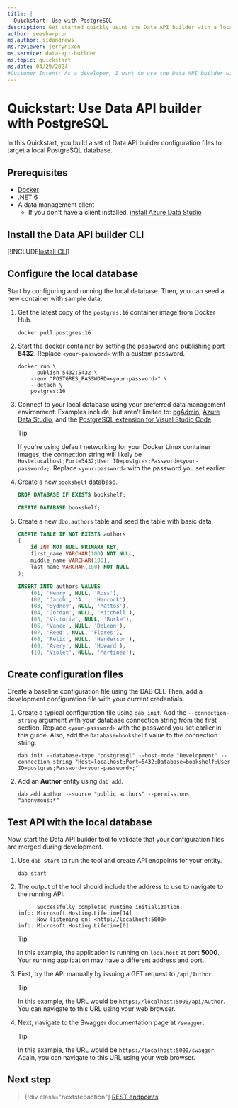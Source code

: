```yaml
---
title: |
  Quickstart: Use with PostgreSQL
description: Get started quickly using the Data API builder with a local Docker-hosted PostgreSQL database.
author: seesharprun
ms.author: sidandrews
ms.reviewer: jerrynixon
ms.service: data-api-builder
ms.topic: quickstart
ms.date: 04/29/2024
#Customer Intent: As a developer, I want to use the Data API builder with my local PostgreSQL database, so that I can quickly develop my API before deploying it.
---
```


# Quickstart: Use Data API builder with PostgreSQL

In this Quickstart, you build a set of Data API builder configuration files to target a local PostgreSQL database.

## Prerequisites

- [Docker](https://www.docker.com/products/docker-desktop/)
- [.NET 6](https://dotnet.microsoft.com/download/dotnet/6.0)
- A data management client
  - If you don't have a client installed, [install Azure Data Studio](/azure-data-studio/download-azure-data-studio)

## Install the Data API builder CLI

[!INCLUDE[Install CLI](includes/install-cli.md)]

## Configure the local database

Start by configuring and running the local database. Then, you can seed a new container with sample data.

1. Get the latest copy of the `postgres:16` container image from Docker Hub.

    ```shell
    docker pull postgres:16
    ```

1. Start the docker container by setting the password and publishing port **5432**. Replace `<your-password>` with a custom password.

    ```shell
    docker run \
        --publish 5432:5432 \
        --env "POSTGRES_PASSWORD=<your-password>" \
        --detach \
        postgres:16
    ```

1. Connect to your local database using your preferred data management environment. Examples include, but aren't limited to: [pgAdmin](https://www.pgadmin.org/), [Azure Data Studio](/azure-data-studio), and the [PostgreSQL extension for Visual Studio Code](https://marketplace.visualstudio.com/items?itemName=ms-ossdata.vscode-postgresql).

    > [!TIP]
    > If you're using default networking for your Docker Linux container images, the connection string will likely be `Host=localhost;Port=5432;User ID=postgres;Password=<your-password>;`. Replace `<your-password>` with the password you set earlier.

1. Create a new `bookshelf` database.

    ```sql
    DROP DATABASE IF EXISTS bookshelf;
    
    CREATE DATABASE bookshelf;
    ```

1. Create a new `dbo.authors` table and seed the table with basic data.

    ```sql
    CREATE TABLE IF NOT EXISTS authors
    (
        id INT NOT NULL PRIMARY KEY,
        first_name VARCHAR(100) NOT NULL,
        middle_name VARCHAR(100),
        last_name VARCHAR(100) NOT NULL
    );

    INSERT INTO authors VALUES
        (01, 'Henry', NULL, 'Ross'),
        (02, 'Jacob', 'A.', 'Hancock'),
        (03, 'Sydney', NULL, 'Mattos'),
        (04, 'Jordan', NULL, 'Mitchell'),
        (05, 'Victoria', NULL, 'Burke'),
        (06, 'Vance', NULL, 'DeLeon'),
        (07, 'Reed', NULL, 'Flores'),
        (08, 'Felix', NULL, 'Henderson'),
        (09, 'Avery', NULL, 'Howard'),
        (10, 'Violet', NULL, 'Martinez');
    ```

## Create configuration files

Create a baseline configuration file using the DAB CLI. Then, add a development configuration file with your current credentials.

1. Create a typical configuration file using `dab init`. Add the `--connection-string` argument with your database connection string from the first section. Replace `<your-password>` with the password you set earlier in this guide. Also, add the `Database=bookshelf` value to the connection string.

    ```dotnetcli
    dab init --database-type "postgresql" --host-mode "Development" --connection-string "Host=localhost;Port=5432;Database=bookshelf;User ID=postgres;Password=<your-password>;"
    ```

1. Add an **Author** entity using `dab add`.

    ```dotnetcli
    dab add Author --source "public.authors" --permissions "anonymous:*"
    ```

## Test API with the local database

Now, start the Data API builder tool to validate that your configuration files are merged during development.

1. Use `dab start` to run the tool and create API endpoints for your entity.

    ```dotnetcli
    dab start
    ```

1. The output of the tool should include the address to use to navigate to the running API.

    ```output
          Successfully completed runtime initialization.
    info: Microsoft.Hosting.Lifetime[14]
          Now listening on: <http://localhost:5000>
    info: Microsoft.Hosting.Lifetime[0]
    ```

    > [!TIP]
    > In this example, the application is running on `localhost` at port **5000**. Your running application may have a different address and port.

1. First, try the API manually by issuing a GET request to `/api/Author`.

    > [!TIP]
    > In this example, the URL would be `https://localhost:5000/api/Author`. You can navigate to this URL using your web browser.

1. Next, navigate to the Swagger documentation page at `/swagger`.

    > [!TIP]
    > In this example, the URL would be `https://localhost:5000/swagger`. Again, you can navigate to this URL using your web browser.

## Next step

> [!div class="nextstepaction"]
> [REST endpoints](rest.md)
